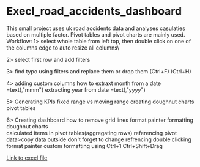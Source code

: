 # Execl_road_accidents_dashboard
This small project uses uk road accidents data and analyses casulaties based on multiple factor. Pivot tables and pivot charts are mainly used.
Workflow:
1> select whole table from left top, then double click on one of the columns edge to auto resize all columns\

2> select first row and add filters

3> find typo using filters and replace them or drop them (Ctrl+F) (Ctrl+H)

4> adding custom columns      how to extraxt month from a date            =text(,"mmm")
   extracting year from date               =text(,"yyyy")

5> Generating KPIs                  fixed range vs moving range          creating doughnut charts  pivot tables

6> Creating dashboard          how to remove grid lines     format painter      formatting doughnut charts    
	calculated items in pivot tables(aggregating rows)     referencing pivot data>copy data outside don't forget 	to change refrencing      double clicking format painter   custom formatting using Ctrl+1   Ctrl+Shift+Drag  
	

[Link to excel file](https://docs.google.com/spreadsheets/d/1P1tNTXcwuE3Fw0i56uP98ZwWzPntF3Ap/edit?usp=sharing&ouid=109758291000514394717&rtpof=true&sd=true)
